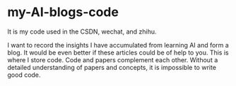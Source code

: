 # my-AI-blogs-code
It is my code used in the CSDN, wechat, and zhihu. 

I want to record the insights I have accumulated from learning AI and form a blog. It would be even better if these articles could be of help to you. This is where I store code. Code and papers complement each other. Without a detailed understanding of papers and concepts, it is impossible to write good code.
